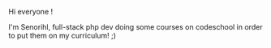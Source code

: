 Hi everyone !

I'm Senorihl, full-stack php dev doing some courses on codeschool in order to put them on my curriculum! ;)

